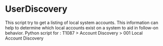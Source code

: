 # UserDiscovery
This script try to get a listing of local system accounts. This information can help to determine which local accounts exist on a system to aid in follow-on behavior.
Python script for : T1087 > Account Discovery > 001 Local Account Discovery

